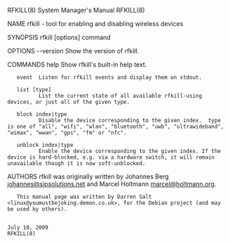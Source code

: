 RFKILL(8)                                                                                System Manager's Manual                                                                                RFKILL(8)

NAME
       rfkill - tool for enabling and disabling wireless devices

SYNOPSIS
       rfkill [options] command

OPTIONS
       --version
              Show the version of rfkill.

COMMANDS
       help   Show rfkill's built-in help text.

       event  Listen for rfkill events and display them on stdout.

       list [type]
              List the current state of all available rfkill-using devices, or just all of the given type.

       block index|type
              Disable the device corresponding to the given index.  type is one of "all", "wifi", "wlan", "bluetooth", "uwb", "ultrawideband", "wimax", "wwan", "gps", "fm" or "nfc".

       unblock index|type
              Enable the device corresponding to the given index. If the device is hard-blocked, e.g. via a hardware switch, it will remain unavailable though it is now soft-unblocked.

AUTHORS
       rfkill was originally written by Johannes Berg <johannes@sipsolutions.net> and Marcel Holtmann <marcel@holtmann.org>.

       This manual page was written by Darren Salt <linux@youmustbejoking.demon.co.uk>, for the Debian project (and may be used by others).

                                                                                              July 10, 2009                                                                                     RFKILL(8)
